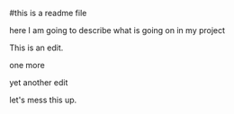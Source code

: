 #this is a readme file

here I am going to describe what is going on in my project

This is an edit.

one more

yet another edit

let's mess this up.